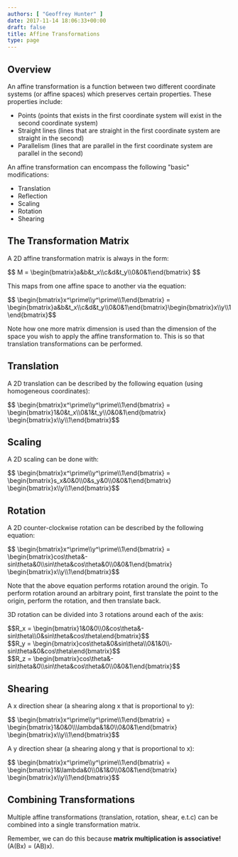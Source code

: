 ```yaml
---
authors: [ "Geoffrey Hunter" ]
date: 2017-11-14 18:06:33+00:00
draft: false
title: Affine Transformations
type: page
---
```


## Overview

An affine transformation is a function between two different coordinate systems (or affine spaces) which preserves certain properties. These properties include:

* Points (points that exists in the first coordinate system will exist in the second coordinate system)
* Straight lines (lines that are straight in the first coordinate system are straight in the second)
* Parallelism (lines that are parallel in the first coordinate system are parallel in the second)

An affine transformation can encompass the following "basic" modifications:

* Translation
* Reflection
* Scaling
* Rotation
* Shearing

## The Transformation Matrix

A 2D affine transformation matrix is always in the form:

<div>$$ M = \begin{bmatrix}a&b&t_x\\c&d&t_y\\0&0&1\end{bmatrix} $$</div>

This maps from one affine space to another via the equation:

<div>$$ \begin{bmatrix}x^\prime\\y^\prime\\1\end{bmatrix} = \begin{bmatrix}a&b&t_x\\c&d&t_y\\0&0&1\end{bmatrix}\begin{bmatrix}x\\y\\1\end{bmatrix}$$</div>

Note how one more matrix dimension is used than the dimension of the space you wish to apply the affine transformation to. This is so that translation transformations can be performed.

## Translation

A 2D translation can be described by the following equation (using homogeneous coordinates):

<div>$$ \begin{bmatrix}x^\prime\\y^\prime\\1\end{bmatrix} = \begin{bmatrix}1&0&t_x\\0&1&t_y\\0&0&1\end{bmatrix} \begin{bmatrix}x\\y\\1\end{bmatrix}$$</div>

## Scaling

A 2D scaling can be done with:

<div>$$ \begin{bmatrix}x^\prime\\y^\prime\\1\end{bmatrix} = \begin{bmatrix}s_x&0&0\\0&s_y&0\\0&0&1\end{bmatrix} \begin{bmatrix}x\\y\\1\end{bmatrix}$$</div>

## Rotation

A 2D counter-clockwise rotation can be described by the following equation:

<div>$$ \begin{bmatrix}x^\prime\\y^\prime\\1\end{bmatrix} = \begin{bmatrix}cos\theta&-sin\theta&0\\sin\theta&cos\theta&0\\0&0&1\end{bmatrix} \begin{bmatrix}x\\y\\1\end{bmatrix}$$</div>

Note that the above equation performs rotation around the origin. To perform rotation around an arbitrary point, first translate the point to the origin, perform the rotation, and then translate back.

3D rotation can be divided into 3 rotations around each of the axis:

<div>$$R_x = \begin{bmatrix}1&0&0\\0&cos\theta&-sin\theta\\0&sin\theta&cos\theta\end{bmatrix}$$</div>

<div>$$R_y = \begin{bmatrix}cos\theta&0&sin\theta\\0&1&0\\-sin\theta&0&cos\theta\end{bmatrix}$$</div>

<div>$$R_z = \begin{bmatrix}cos\theta&-sin\theta&0\\sin\theta&cos\theta&0\\0&0&1\end{bmatrix}$$</div>

## Shearing

A x direction shear (a shearing along x that is proportional to y):

<div>$$ \begin{bmatrix}x^\prime\\y^\prime\\1\end{bmatrix} = \begin{bmatrix}1&0&0\\\lambda&1&0\\0&0&1\end{bmatrix} \begin{bmatrix}x\\y\\1\end{bmatrix}$$</div>

A y direction shear (a shearing along y that is proportional to x):

<div>$$ \begin{bmatrix}x^\prime\\y^\prime\\1\end{bmatrix} = \begin{bmatrix}1&\lambda&0\\0&1&0\\0&0&1\end{bmatrix} \begin{bmatrix}x\\y\\1\end{bmatrix}$$</div>

## Combining Transformations

Multiple affine transformations (translation, rotation, shear, e.t.c) can be combined into a single transformation matrix.

Remember, we can do this because **matrix multiplication is associative!** \(A(Bx) = (AB)x\).
